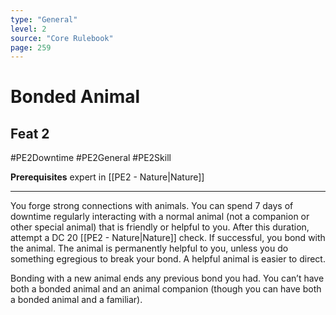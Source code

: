 ```yaml
---
type: "General"
level: 2
source: "Core Rulebook"
page: 259
---
```

# Bonded Animal
## Feat 2
#PE2Downtime #PE2General #PE2Skill

**Prerequisites** expert in [[PE2 - Nature|Nature]]

---
You forge strong connections with animals. You can spend 7 days of downtime regularly interacting with a normal animal (not a companion or other special animal) that is friendly or helpful to you. After this duration, attempt a DC 20 [[PE2 - Nature|Nature]] check. If successful, you bond with the animal. The animal is permanently helpful to you, unless you do something egregious to break your bond. A helpful animal is easier to direct.

Bonding with a new animal ends any previous bond you had. You can’t have both a bonded animal and an animal companion (though you can have both a bonded animal and a familiar).